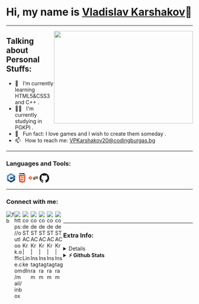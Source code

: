 # Hi, my name is [Vladislav Karshakov](https://github.com/VPKarshakov20/)👋
<hr>

<img align="right" height="250" width="375" src="https://i.kym-cdn.com/photos/images/newsfeed/001/199/969/c5d.gif" />

## Talking about Personal Stuffs:

- 🧠  &nbsp; I’m currently learning HTML5&CSS3 and C++ .
- 👩‍🎓 &nbsp; I'm currently studying in PGKPI .
- 🎇  &nbsp; Fun fact: I love games and I wish to create them someday .
- 📫 &nbsp; How to reach me: VPKarshakov20@codingburgas.bg

<hr>

### Languages and Tools:

<code><img alt="CPP" width="26px" src="https://raw.githubusercontent.com/github/explore/80688e429a7d4ef2fca1e82350fe8e3517d3494d/topics/cpp/cpp.png" ></code>
<code><img alt="HTML5" width="26px" src="https://raw.githubusercontent.com/github/explore/80688e429a7d4ef2fca1e82350fe8e3517d3494d/topics/html/html.png" ></code>
<code><img  alt="Git" width="26px" src="https://raw.githubusercontent.com/github/explore/80688e429a7d4ef2fca1e82350fe8e3517d3494d/topics/git/git.png" ></code>
<code><img  alt="GitHub" width="26px" src="https://raw.githubusercontent.com/github/explore/78df643247d429f6cc873026c0622819ad797942/topics/github/github.png" ></code>

<hr>

### Connect with me:

<a href ="https://camo.githubusercontent.com/6645c4c313a1f4f0032cd1c5e5fd0033417104a7a282fed4cafdca8ac2a1ab33/68747470733a2f2f63646e2e6a7364656c6976722e6e65742f6e706d2f73696d706c652d69636f6e734076332f69636f6e732f796f75747562652e737667" ><img align="left" alt="fb" width="22px" src="https://cdn.jsdelivr.net/npm/simple-icons@v3/icons/youtube.svg" /><a/>
<img align="left" alt="https://outlook.office.com/mail/inbox" width="22px" src="https://cdn.jsdelivr.net/npm/simple-icons@v3/icons/twitter.svg" />
<img align="left" alt="codeSTACKr | LinkedIn" width="22px" src="https://cdn.jsdelivr.net/npm/simple-icons@v3/icons/linkedin.svg" />
<img align="left" alt="codeSTACKr | Instagram" width="22px" src="https://cdn.jsdelivr.net/npm/simple-icons@v3/icons/instagram.svg" />
<img align="left" alt="codeSTACKr | Instagram" width="22px" src="https://cdn.jsdelivr.net/npm/simple-icons@v3/icons/facebook.svg" />
<img align="left" alt="codeSTACKr | Instagram" width="22px" src="https://cdn.jsdelivr.net/npm/simple-icons@v3/icons/discord.svg" />
<img align="left" alt="codeSTACKr | Instagram" width="22px" src="https://cdn.jsdelivr.net/npm/simple-icons@v3/icons/reddit.svg" />
  
<br>
  
<hr>

### Extra Info:

<details>
  <summary><b>📚 Badges</b></summary>

<code><a href ="http://www.credly.com/badges/41931c0f-5be8-4e13-b3fa-82f0defd1957"><img align="left" alt="Excel" width="200px" src="https://images.credly.com/size/110x110/images/d0790dc7-5127-4262-a492-1b60030b0114/MOS_Excel.png" ></a></code>
  
  <code><a href ="https://www.credly.com/earner/earned/badge/b25fd806-cdc5-4296-a6ff-3e651e00ec07"><img align="left" alt="Word Office 2016" width="200px" src="https://images.credly.com/size/680x680/images/fd092703-61db-4e9f-9c7c-2211d44ca87d/MOS_Word.png" ></a></code>
</details>  

<details>	
  <summary><b>⚡ Github Stats</b></summary>

![Grade](https://github-readme-stats.vercel.app/api?username=VPKarshakov20&show_icons=true&theme=radical&count_private=true)
![Languages](https://github-readme-stats.vercel.app/api/top-langs/?username=VPKarshakov20&show_icons=true&hide_border=true&layout=compact&count_private=true&count_fork=true)
</details>

</div>
